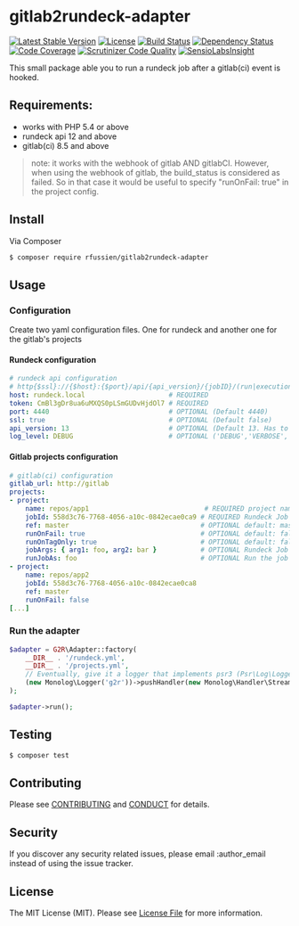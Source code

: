 gitlab2rundeck-adapter
======================

[![Latest Stable Version](https://poser.pugx.org/rfussien/gitlab2rundeck-adapter/v/stable)](https://packagist.org/packages/rfussien/gitlab2rundeck-adapter)
[![License](https://poser.pugx.org/rfussien/gitlab2rundeck-adapter/license)](https://packagist.org/packages/rfussien/gitlab2rundeck-adapter)
[![Build Status](https://travis-ci.org/rfussien/gitlab2rundeck-adapter.svg?branch=master)](https://travis-ci.org/rfussien/gitlab2rundeck-adapter)
[![Dependency Status](https://www.versioneye.com/user/projects/563779a136d0ab0016002151/badge.svg?style=flat)](https://www.versioneye.com/user/projects/563779a136d0ab0016002151)
[![Code Coverage](https://scrutinizer-ci.com/g/rfussien/gitlab2rundeck-adapter/badges/coverage.png?b=master)](https://scrutinizer-ci.com/g/rfussien/gitlab2rundeck-adapter/?branch=master)
[![Scrutinizer Code Quality](https://scrutinizer-ci.com/g/rfussien/gitlab2rundeck-adapter/badges/quality-score.png?b=master)](https://scrutinizer-ci.com/g/rfussien/gitlab2rundeck-adapter/?branch=master)
[![SensioLabsInsight](https://insight.sensiolabs.com/projects/02cd6dc2-07ad-4418-9be8-6795211ea211/mini.png)](https://insight.sensiolabs.com/projects/02cd6dc2-07ad-4418-9be8-6795211ea211)

This small package able you to run a rundeck job after a gitlab(ci) event is hooked.

## Requirements:
- works with PHP 5.4 or above
- rundeck api 12 and above
- gitlab(ci) 8.5 and above

> note:
    it works with the webhook of gitlab AND gitlabCI. However, when using the
    webhook of gitlab, the build_status is considered as failed. So in that case
    it would be useful to specify "runOnFail: true" in the project config.

## Install

Via Composer

``` bash
$ composer require rfussien/gitlab2rundeck-adapter
```

## Usage

### Configuration

Create two yaml configuration files. One for rundeck and another one for the gitlab's projects

#### Rundeck configuration

```yaml
# rundeck api configuration
# http{$ssl}://{$host}:{$port}/api/{api_version}/{jobID}/(run|executions)
host: rundeck.local                     # REQUIRED
token: CmBl3gDr8ua6uMXQS0pLSmGUDvHjdOl7 # REQUIRED
port: 4440                              # OPTIONAL (Default 4440)
ssl: true                               # OPTIONAL (Default false)
api_version: 13                         # OPTIONAL (Default 13. Has to be >= 12)
log_level: DEBUG                        # OPTIONAL ('DEBUG','VERBOSE','INFO','WARN','ERROR')
```

#### Gitlab projects configuration

```yaml
# gitlab(ci) configuration
gitlab_url: http://gitlab
projects:
- project:
    name: repos/app1                             # REQUIRED project name (w/o the base_url)
    jobId: 558d3c76-7768-4056-a10c-0842ecae0ca9 # REQUIRED Rundeck Job UUID
    ref: master                                 # OPTIONAL default: master. Project branch
    runOnFail: true                             # OPTIONAL default: false. Run the job even if the tests failed
    runOnTagOnly: true                          # OPTIONAL default: false. Run the job only when a tag is done (useful for release deployment)
    jobArgs: { arg1: foo, arg2: bar }           # OPTIONAL Rundeck Job arguments
    runJobAs: foo                               # OPTIONAL Run the job as the given user
- project:
    name: repos/app2
    jobId: 558d3c76-7768-4056-a10c-0842ecae0ca8
    ref: master
    runOnFail: false
[...]
```

### Run the adapter

```php
$adapter = G2R\Adapter::factory(
    __DIR__ . '/rundeck.yml',
    __DIR__ . '/projects.yml',
    // Eventually, give it a logger that implements psr3 (Psr\Log\LoggerInterface)
    (new Monolog\Logger('g2r'))->pushHandler(new Monolog\Handler\StreamHandler('./g2r.log'))
);

$adapter->run();
```

## Testing

``` bash
$ composer test
```

## Contributing

Please see [CONTRIBUTING](CONTRIBUTING.md) and [CONDUCT](CONDUCT.md) for details.

## Security

If you discover any security related issues, please email :author_email instead of using the issue tracker.

## License

The MIT License (MIT). Please see [License File](LICENSE.md) for more information.
